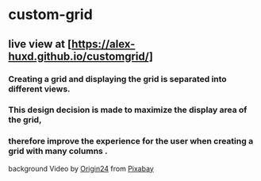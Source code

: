 # custom-grid


## live view at [https://alex-huxd.github.io/customgrid/]

### Creating a grid and displaying the grid is separated into different views.
### This design decision is made to maximize the display area of the grid, 
### therefore improve the experience for the user when creating a grid with many columns .



background Video by <a href="https://pixabay.com/users/origin24-19809847/?utm_source=link-attribution&amp;utm_medium=referral&amp;utm_campaign=image&amp;utm_content=79245">Origin24</a> from <a href="https://pixabay.com/?utm_source=link-attribution&amp;utm_medium=referral&amp;utm_campaign=image&amp;utm_content=79245">Pixabay</a>
